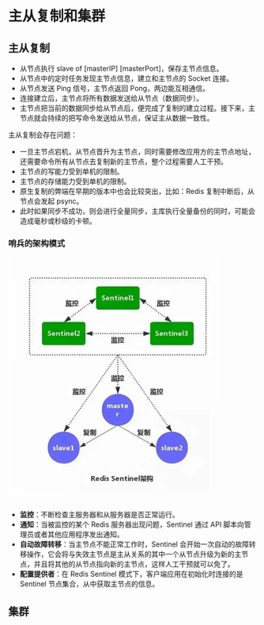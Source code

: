 # 主从复制和集群

## 主从复制

- 从节点执行 slave of [masterIP] [masterPort]，保存主节点信息。
- 从节点中的定时任务发现主节点信息，建立和主节点的 Socket 连接。
- 从节点发送 Ping 信号，主节点返回 Pong，两边能互相通信。
- 连接建立后，主节点将所有数据发送给从节点（数据同步）。
- 主节点把当前的数据同步给从节点后，便完成了复制的建立过程。接下来，主节点就会持续的把写命令发送给从节点，保证主从数据一致性。



主从复制会存在问题：

- 一旦主节点宕机，从节点晋升为主节点，同时需要修改应用方的主节点地址，还需要命令所有从节点去复制新的主节点，整个过程需要人工干预。
- 主节点的写能力受到单机的限制。
- 主节点的存储能力受到单机的限制。
- 原生复制的弊端在早期的版本中也会比较突出，比如：Redis 复制中断后，从节点会发起 psync。
- 此时如果同步不成功，则会进行全量同步，主库执行全量备份的同时，可能会造成毫秒或秒级的卡顿。



### 哨兵的架构模式

<img src="../../../Image/2022/20220425.jpg" alt="640" style="zoom: 67%;" />



- **监控**：不断检查主服务器和从服务器是否正常运行。
- **通知**：当被监控的某个 Redis 服务器出现问题，Sentinel 通过 API 脚本向管理员或者其他应用程序发出通知。
- **自动故障转移**：当主节点不能正常工作时，Sentinel 会开始一次自动的故障转移操作，它会将与失效主节点是主从关系的其中一个从节点升级为新的主节点，并且将其他的从节点指向新的主节点，这样人工干预就可以免了。
- **配置提供者**：在 Redis Sentinel 模式下，客户端应用在初始化时连接的是 Sentinel 节点集合，从中获取主节点的信息。



## 集群

